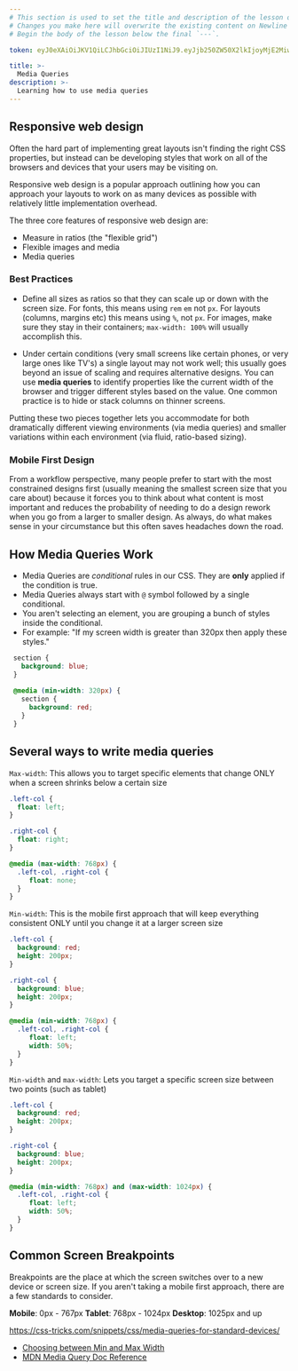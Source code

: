 ```yaml
---
# This section is used to set the title and description of the lesson on Newline. Do not edit `token`.
# Changes you make here will overwrite the existing content on Newline when synced via Github.
# Begin the body of the lesson below the final `---`.

token: eyJ0eXAiOiJKV1QiLCJhbGciOiJIUzI1NiJ9.eyJjb250ZW50X2lkIjoyMjE2MiwiY29udGVudF90eXBlIjoiTGVzc29uIn0.J03f-p1cJPuKdUG1G6KtaEgX2Z24i02TULJhVJeXtwU

title: >-
  Media Queries
description: >-
  Learning how to use media queries
---
```

## Responsive web design
Often the hard part of implementing great layouts isn't finding the right CSS properties, but instead can be developing styles that work on all of the browsers and devices that your users may be visiting on. 

Responsive web design is a popular approach outlining how you can approach your layouts to work on as many devices as possible with relatively little implementation overhead.

The three core features of responsive web design are:
- Measure in ratios (the "flexible grid")
- Flexible images and media
- Media queries

### Best Practices
- Define all sizes as ratios so that they can scale up or down with the screen size. For fonts, this means using `rem` `em` not `px`. For layouts (columns, margins etc) this means using `%`, not `px`. For images, make sure they stay in their containers; `max-width: 100%` will usually accomplish this. 

- Under certain conditions (very small screens like certain phones, or very large ones like TV's) a single layout may not work well; this usually goes beyond an issue of scaling and requires alternative designs. You can use **media queries** to identify properties like the current width of the browser and trigger different styles based on the value. One common practice is to hide or stack columns on thinner screens.

Putting these two pieces together lets you accommodate for both dramatically different viewing environments (via media queries) and smaller variations within each environment (via fluid, ratio-based sizing).

### Mobile First Design
From a workflow perspective, many people prefer to start with the most constrained designs first (usually meaning the smallest screen size that you care about) because it forces you to think about what content is most important and reduces the probability of needing to do a design rework when you go from a larger to smaller design. As always, do what makes sense in your circumstance but this often saves headaches down the road.

## How Media Queries Work
- Media Queries are *conditional* rules in our CSS. They are **only** applied if the condition is true.
- Media Queries always start with `@` symbol followed by a single conditional.
- You aren't selecting an element, you are grouping a bunch of styles inside the conditional.
- For example: "If my screen width is greater than 320px then apply these styles."

```css
 section {
   background: blue;
 }
 
 @media (min-width: 320px) {
   section {
     background: red;
   }
 }
```

## Several ways to write media queries 

`Max-width`: This allows you to target specific elements that change ONLY when a screen shrinks below a certain size

```css
.left-col {
  float: left; 
}

.right-col {
  float: right; 
}

@media (max-width: 768px) {
  .left-col, .right-col {
     float: none;
  }
}
```

`Min-width`: This is the mobile first approach that will keep everything consistent ONLY until you change it at a larger screen size

```css
.left-col {
  background: red;
  height: 200px;
}

.right-col {
  background: blue;
  height: 200px;
}

@media (min-width: 768px) {
  .left-col, .right-col {
     float: left;
     width: 50%;
  }
}
```

`Min-width` and `max-width`: Lets you target a specific screen size between two points (such as tablet)

```css
.left-col {
  background: red;
  height: 200px;
}

.right-col {
  background: blue;
  height: 200px;
}

@media (min-width: 768px) and (max-width: 1024px) {
  .left-col, .right-col {
     float: left;
     width: 50%;
  }
}
```

## Common Screen Breakpoints
Breakpoints are the place at which the screen switches over to a new device or screen size. If you aren't taking a mobile first approach, there are a few standards to consider.

**Mobile**: 0px - 767px
**Tablet**: 768px - 1024px
**Desktop**: 1025px and up 

https://css-tricks.com/snippets/css/media-queries-for-standard-devices/
 
 - [Choosing between Min and Max Width](http://www.the-haystack.com/2015/12/23/choosing-between-min-and-max-width/)
 - [MDN Media Query Doc Reference](https://developer.mozilla.org/en-US/docs/Web/CSS/Media_Queries/Using_media_queries)


